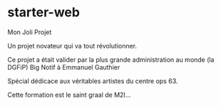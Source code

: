 # starter-web
Mon Joli Projet

Un projet novateur qui va tout révolutionner.

Ce projet a était valider par la plus grande administration au monde (la DGFiP)
Big Notif à Emmanuel Gauthier

Spécial dédicace aux véritables artistes du centre ops 63.

Cette formation est le saint graal de M2I...